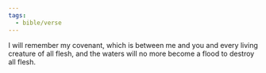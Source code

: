 ```yaml
---
tags:
  - bible/verse
---
```

I will remember my covenant, which is between me and you and every living creature of all flesh, and the waters will no more become a flood to destroy all flesh.